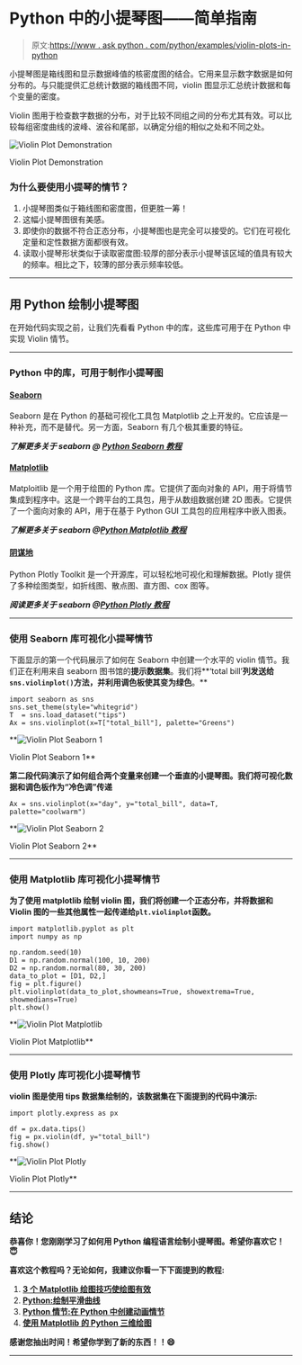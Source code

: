 # Python 中的小提琴图——简单指南

> 原文:[https://www . ask python . com/python/examples/violin-plots-in-python](https://www.askpython.com/python/examples/violin-plots-in-python)

小提琴图是箱线图和显示数据峰值的核密度图的结合。它用来显示数字数据是如何分布的。与只能提供汇总统计数据的箱线图不同，violin 图显示汇总统计数据和每个变量的密度。

Violin 图用于检查数字数据的分布，对于比较不同组之间的分布尤其有效。可以比较每组密度曲线的波峰、波谷和尾部，以确定分组的相似之处和不同之处。

![Violin Plot Demonstration](../Images/b7dd60e721b8610e7553caca96905171.png)

Violin Plot Demonstration

### 为什么要使用小提琴的情节？

1.  小提琴图类似于箱线图和密度图，但更胜一筹！
2.  这幅小提琴图很有美感。
3.  即使你的数据不符合正态分布，小提琴图也是完全可以接受的。它们在可视化定量和定性数据方面都很有效。
4.  读取小提琴形状类似于读取密度图:较厚的部分表示小提琴该区域的值具有较大的频率。相比之下，较薄的部分表示频率较低。

* * *

## **用 Python 绘制小提琴图**

在开始代码实现之前，让我们先看看 Python 中的库，这些库可用于在 Python 中实现 Violin 情节。

* * *

### Python 中的库，可用于制作小提琴图

#### [Seaborn](https://www.askpython.com/python-modules/python-seaborn-tutorial)

Seaborn 是在 Python 的基础可视化工具包 Matplotlib 之上开发的。它应该是一种补充，而不是替代。另一方面，Seaborn 有几个极其重要的特征。

***了解更多关于 seaborn @ [Python Seaborn 教程](https://www.askpython.com/python-modules/python-seaborn-tutorial)***

#### [Matplotlib](https://www.askpython.com/python-modules/matplotlib/python-matplotlib)

Matploitlib 是一个用于绘图的 Python 库。它提供了面向对象的 API，用于将情节集成到程序中。这是一个跨平台的工具包，用于从数组数据创建 2D 图表。它提供了一个面向对象的 API，用于在基于 Python GUI 工具包的应用程序中嵌入图表。

***了解更多关于 seaborn @[Python Matplotlib 教程](https://www.askpython.com/python-modules/matplotlib/python-matplotlib)***

#### [阴谋地](https://www.askpython.com/python-modules/python-plotly-tutorial)

Python Plotly Toolkit 是一个开源库，可以轻松地可视化和理解数据。Plotly 提供了多种绘图类型，如折线图、散点图、直方图、cox 图等。

***阅读更多关于 seaborn @[Python Plotly 教程](https://www.askpython.com/python-modules/python-plotly-tutorial)***

* * *

### 使用 Seaborn 库可视化小提琴情节

下面显示的第一个代码展示了如何在 Seaborn 中创建一个水平的 violin 情节。我们正在利用来自 seaborn 图书馆的**提示数据集**。我们将**‘total bill’**列发送给`sns.violinplot()`方法，并利用调色板使其变为绿色**。**

```
import seaborn as sns
sns.set_theme(style="whitegrid")
T  = sns.load_dataset("tips")
Ax = sns.violinplot(x=T["total_bill"], palette="Greens") 
```

**![Violin Plot Seaborn 1](../Images/2956f864d26a522e1cb5602cc833efdd.png)

Violin Plot Seaborn 1** 

**第二段代码演示了如何组合两个变量来创建一个垂直的小提琴图。我们将可视化数据和调色板作为“冷色调”传递**

```
Ax = sns.violinplot(x="day", y="total_bill", data=T, palette="coolwarm") 
```

**![Violin Plot Seaborn 2](../Images/cf043fd4052f84066bf8b56c58513bba.png)

Violin Plot Seaborn 2** 

* * *

### **使用 Matplotlib 库可视化小提琴情节**

**为了使用 matplotlib 绘制 violin 图，我们将创建一个正态分布，并将数据和 Violin 图的一些其他属性一起传递给`plt.violinplot`函数。**

```
import matplotlib.pyplot as plt
import numpy as np

np.random.seed(10)
D1 = np.random.normal(100, 10, 200)
D2 = np.random.normal(80, 30, 200)
data_to_plot = [D1, D2,]
fig = plt.figure()
plt.violinplot(data_to_plot,showmeans=True, showextrema=True, showmedians=True)
plt.show() 
```

**![Violin Plot Matplotlib](../Images/7c21fd2cb7955f422d19a9d68df253ef.png)

Violin Plot Matplotlib** 

* * *

### **使用 Plotly 库可视化小提琴情节**

**violin 图是使用 **tips 数据集**绘制的，该数据集在下面提到的代码中演示:**

```
import plotly.express as px

df = px.data.tips()
fig = px.violin(df, y="total_bill")
fig.show() 
```

**![Violin Plot Plotly ](../Images/577598ae5b14255c8c72ee5ef123f177.png)

Violin Plot Plotly** 

* * *

## **结论**

**恭喜你！您刚刚学习了如何用 Python 编程语言绘制小提琴图。希望你喜欢它！😇**

**喜欢这个教程吗？无论如何，我建议你看一下下面提到的教程:**

1.  **[3 个 Matplotlib 绘图技巧使绘图有效](https://www.askpython.com/python-modules/matplotlib/matplotlib-plotting-tips)**
2.  **[Python:绘制平滑曲线](https://www.askpython.com/python-modules/matplotlib/smooth-curves)**
3.  **[Python 情节:在 Python 中创建动画情节](https://www.askpython.com/python-modules/matplotlib/animated-plots)**
4.  **[使用 Matplotlib 的 Python 三维绘图](https://www.askpython.com/python-modules/matplotlib/3-dimensional-plots-in-python)**

**感谢您抽出时间！希望你学到了新的东西！！😄**

* * *